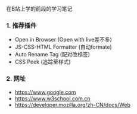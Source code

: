 在B站上学的前段的学习笔记

### 1. 推荐插件
+ Open in Browser (Open with live差不多)
+ JS-CSS-HTML Formatter (自动formate)
+ Auto Rename Tag (配对改标签)
+ CSS Peek (追踪至样式)

### 2. 网址
+ https://www.google.com
+ https://www.w3school.com.cn
+ https://developer.mozilla.org/zh-CN/docs/Web